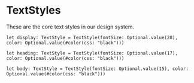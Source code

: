 # TextStyles

These are the core text styles in our design system.

```tokens
let display: TextStyle = TextStyle(fontSize: Optional.value(28), color: Optional.value(#color(css: "black")))
```

```tokens
let heading: TextStyle = TextStyle(fontSize: Optional.value(17), color: Optional.value(#color(css: "black")))
```

```tokens
let body: TextStyle = TextStyle(fontSize: Optional.value(15), color: Optional.value(#color(css: "black")))
```